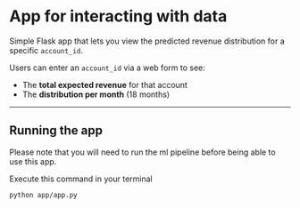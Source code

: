 # App for interacting with data

Simple Flask app that lets you view the predicted revenue distribution for a specific `account_id`.  

Users can enter an `account_id` via a web form to see:
- The **total expected revenue** for that account
- The **distribution per month** (18 months)

---

## Running the app
Please note that you will need to run the ml pipeline before being able to use this app.

Execute this command in your terminal
```bash
python app/app.py
```